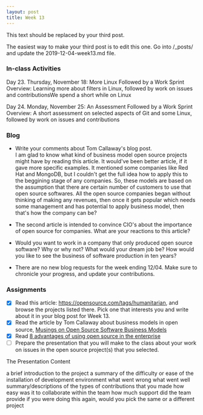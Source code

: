 ```yaml
---
layout: post
title: Week 13
---
```


This text should be replaced by your third post.

The easiest way to make your third post is to edit this one.
Go into /_posts/ and update the 2019-12-04-week13.md file.
### In-class Activities
Day 23. Thursday, November 18: More Linux Followed by a Work Sprint
Overview:	Learning more about filters in Linux, followed by work on issues and contributionsWe spend a short while on Linux 

Day 24. Monday, November 25: An Assessment Followed by a Work Sprint
Overview:	A short assessment on selected aspects of Git and some Linux, followed by work on issues and contributions

### Blog
- Write your comments about Tom Callaway's blog post.  
I am glad to know what kind of business model open source projects might have by reading this article. It would've been better article, if it gave more specific examples. It mentioned some companies like Red Hat and MongoDB, but I couldn't get the full idea how to apply this to the beggining stage of any companies. So, these models are based on the assumption that there are certain number of customers to use that open source softwares. All the open source companies began without thinking of making any revenues, then once it gets popular which needs some management and has potential to apply business model, then that's how the company can be?

- The second article is intended to convince CIO's about the importance of open source for companies. What are your reactions to this article?
- Would you want to work in a company that only produced open source software? Why or why not? What would your dream job be? How would you like to see the business of software production in ten years?
- There are no new blog requests for the week ending 12/04. Make sure to chronicle your progress, and update your contributions.

### Assignments
- [x] Read this article: https://opensource.com/tags/humanitarian, and browse the projects listed there. Pick one that interests you and write about it in your blog post for Week 13.
- [x] Read the article by Tom Callaway about business models in open source, [Musings on Open Source Software Business Models](https://spot.livejournal.com/327801.html)  
- [x] Read [8 advantages of using open source in the enterprise](https://enterprisersproject.com/article/2015/1/top-advantages-open-source-offers-over-proprietary-solutions)
- [ ] Prepare the presentation that you will make to the class about your work on issues in the open source project(s) that you selected.

The Presentation Content

a brief introduction to the project
a summary of the difficulty or ease of the installation of development environment
what went wrong
what went well
summary/descriptions of the types of contributions that you made
how easy was it to collaborate within the team
how much support did the team provide
if you were doing this again, would you pick the same or a different project
